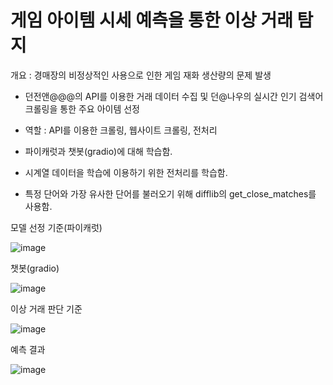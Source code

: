 # 게임 아이템 시세 예측을 통한 이상 거래 탐지
개요 : 경매장의 비정상적인 사용으로 인한 게임 재화 생산량의 문제 발생
- 던전앤@@@의 API를 이용한 거래 데이터 수집 및 던@나우의 실시간 인기 검색어 크롤링을 통한 주요 아이템 선정
- 역할 : API를 이용한 크롤링, 웹사이트 크롤링, 전처리
  
- 파이캐럿과 챗봇(gradio)에 대해 학습함.
- 시계열 데이터을 학습에 이용하기 위한 전처리를 학습함.
- 특정 단어와 가장 유사한 단어를 불러오기 위해 difflib의 get_close_matches를 사용함.
  
모델 선정 기준(파이캐럿)

![image](https://github.com/Mokhwa96/First-Team-Project/assets/149074033/a1c66e00-af3d-4307-9d06-886ba193b729)

챗봇(gradio)

![image](https://github.com/Mokhwa96/First-Team-Project/assets/149074033/5a9bdf75-4b4a-4c4a-9e64-1ef847ace269)

이상 거래 판단 기준

![image](https://github.com/Mokhwa96/First-Team-Project/assets/149074033/4475a47a-660f-4f4f-b752-58b1345fcdc4)

예측 결과

![image](https://github.com/Mokhwa96/First-Team-Project/assets/149074033/6044323c-6df6-4e21-aa80-b434e63e32c6)
